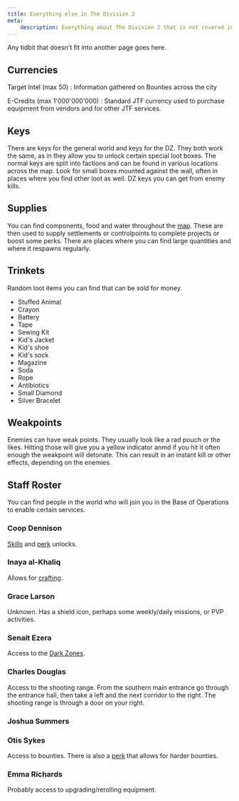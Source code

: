 ```yaml
---
title: Everything else in The Division 2
meta:
    description: Everything about The Division 2 that is not covered in other places on this site.
---
```


Any tidbit that doesn't fit into another page goes here.

## Currencies

Target Intel (max 50)
:   Information gathered on Bounties across the city

 E-Credits (max 1'000'000'000)
:   Standard JTF currency used to purchase equipment from vendors and for other JTF services.

## Keys

There are keys for the general world and keys for the DZ. They both work the same, as in they allow you to unlock certain special loot boxes. The normal keys are split into factions and can be found in various locations across the map. Look for small boxes mounted against the wall, often in places where you find other loot as well. DZ keys you can get from enemy kills.

## Supplies

You can find components, food and water throughout the [map](/map.html). These are then used to supply settlements or controlpoints to complete projects or boost some perks. There are places where you can find large quantities and where it respawns regularly.

## Trinkets

Random loot items you can find that can be sold for money.

- Stuffed Animal
- Crayon
- Battery
- Tape
- Sewing Kit
- Kid's Jacket
- Kid's shoe
- Kid's sock
- Magazine
- Soda
- Rope
- Antibiotics
- Small Diamond
- Silver Bracelet


## Weakpoints

Enemies can have weak points. They usually look like a rad pouch or the likes. Hitting those will give you a yellow indicator anmd if you hit it often enough the weakpoint will detonate. This can result in an instant kill or other effects, depending on the enemies. 

## Staff Roster

You can find people in the world who will join you in the Base of Operations to enable certain services.

### Coop Dennison

[Skills](/skills.html) and [perk](/perks.html) unlocks.

### Inaya al-Khaliq

Allows for [crafting](/crafting.html).

### Grace Larson

Unknown. Has a shield icon, perhaps some weekly/daily missions, or PVP activities.

### Senait Ezera

Access to the [Dark Zones](/dark-zone.html).

### Charles Douglas

Access to the shooting range. From the southern main entrance go through the entrance hall, then take a left and the next corridor to the right. The shooting range is through a door on your right.

### Joshua Summers

### Otis Sykes

Access to bounties. There is also a [perk](/perks.html) that allows for harder bounties.

### Emma Richards

Probably access to upgrading/rerolling equipment.
